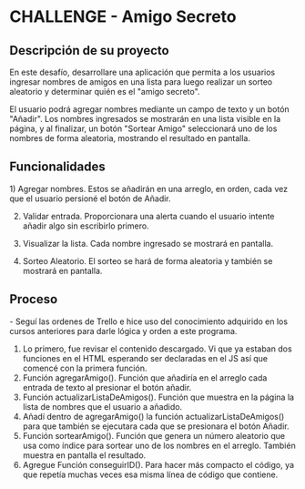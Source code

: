 <h1>CHALLENGE - Amigo Secreto</h1>

<h2>Descripción de su proyecto</h2>
En este desafío, desarrollare una aplicación que permita a los usuarios ingresar nombres de amigos en una lista para luego realizar un sorteo aleatorio y determinar quién es el "amigo secreto".

El usuario podrá agregar nombres mediante un campo de texto y un botón "Añadir". Los nombres ingresados se mostrarán en una lista visible en la página, y al finalizar, un botón "Sortear Amigo" seleccionará uno de los nombres de forma aleatoria, mostrando el resultado en pantalla.

<h2>Funcionalidades</h2>
1) Agregar nombres. Estos se añadirán en una arreglo, en orden, cada vez que el usuario persioné el botón de Añadir.

2) Validar entrada. Proporcionara una alerta cuando el usuario intente añadir algo sin escribirlo primero.
 
3) Visualizar la lista. Cada nombre ingresado se mostrará en pantalla.

4) Sorteo Aleatorio. El sorteo se hará de forma aleatoria y también se mostrará en pantalla.

<h2>Proceso</h2>
- Seguí las ordenes de Trello e hice uso del conocimiento adquirido en los cursos anteriores para darle lógica y orden a este programa.

1) Lo primero, fue revisar el contenido descargado. Vi que ya estaban dos funciones en el HTML esperando ser declaradas en el JS así que comencé con la primera función.
2) Función agregarAmigo(). Función que añadiría en el arreglo cada entrada de texto al presionar el botón añadir.
3) Función actualizarListaDeAmigos(). Función que muestra en la página la lista de nombres que el usuario a añadido.
4) Añadí dentro de agregarAmigo() la función actualizarListaDeAmigos() para que también se ejecutara cada que se presionara el botón Añadir.
5) Función sortearAmigo(). Función que genera un número aleatorio que usa como índice para sortear uno de los nombres en el arreglo. También muestra en pantalla el resultado.
6) Agregue Función conseguirID(). Para hacer más compacto el código, ya que repetía muchas veces esa misma línea de código que contiene.
